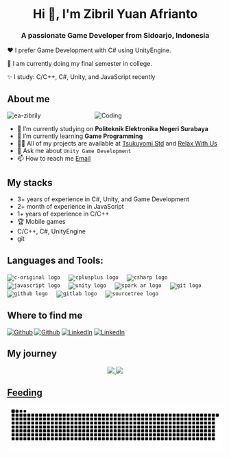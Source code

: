 <h1 align="center">Hi 👋, I'm Zibril Yuan Afrianto</h1>
<h3 align="center">A passionate Game Developer from Sidoarjo, Indonesia</h3>

❤️ I prefer Game Development with C# using UnityEngine.

🤔 I am currently doing my final semester in college.

✨ I study: C/C++, C#, Unity, and JavaScript recently



## About me
<img align="right" alt="Coding" width="300" src="https://i.pinimg.com/originals/e4/26/70/e426702edf874b181aced1e2fa5c6cde.gif">
<p align="left"> <img src="https://komarev.com/ghpvc/?username=ea-zibrily&label=Profile%20views&color=0e75b6&style=flat" alt="ea-zibrily" /> </p>

- 🔭 I’m currently studying on **Politeknik Elektronika Negeri Surabaya**
- 🌱 I’m currently learning **Game Programming**
- 👨‍💻 All of my projects are available at [Tsukuyomi Std](https://tsukuyomi-std.itch.io/) and [Relax With Us](https://relaxwithus-dev.itch.io/)
- 💬 Ask me about `Unity Game Development`
- 📫 How to reach me [Email](zibrilyuann@gmail.com)


## My stacks
- 3+ years of experience in C#, Unity, and Game Development
- 2+ month of experience in JavaScript
- 1+ years of experience in C/C++
- 🏆 Mobile games
- C/C++, C#, UnityEngine
- git

## Languages and Tools:
<div align="left">
  <code><img src="https://cdn.jsdelivr.net/gh/devicons/devicon@latest/icons/c/c-original.svg" height="30" alt="c-original logo"  /></code>
  <img width="12" />
  <code><img src="https://cdn.jsdelivr.net/gh/devicons/devicon@latest/icons/cplusplus/cplusplus-original.svg" height="30" alt="cplusplus logo"  /></code>
  <img width="12" />
  <code><img src="https://cdn.jsdelivr.net/gh/devicons/devicon@latest/icons/csharp/csharp-original.svg" height="30" alt="csharp logo"  /></code>
  <img width="12" />
  <code><img src="https://cdn.jsdelivr.net/gh/devicons/devicon/icons/javascript/javascript-original.svg" height="30" alt="javascript logo"  /></code>
  <img width="12" />
  <code><img src="https://cdn.jsdelivr.net/gh/devicons/devicon@latest/icons/unity/unity-original.svg" height="30" alt="unity logo"  /></code>
  <img width="12" />
  <code><img src="https://cdn.worldvectorlogo.com/logos/sparkar-by-facebook.svg" height="30" alt="spark ar logo"  /></code>
  <img width="12" />
  <code><img src="https://cdn.jsdelivr.net/gh/devicons/devicon/icons/git/git-original.svg" height="30" alt="git logo"  /></code>
  <img width="12" />
  <code><img src="https://skillicons.dev/icons?i=github" height="30" alt="github logo"  /></code>
  <img width="12" />
  <code><img src="https://cdn.jsdelivr.net/gh/devicons/devicon/icons/gitlab/gitlab-original.svg" height="30" alt="gitlab logo"  /></code>
  <img width="12" />
  <code><img src="https://cdn.jsdelivr.net/gh/devicons/devicon@latest/icons/sourcetree/sourcetree-original.svg" height="30" alt="sourcetree logo"  /></code>
  <img width="12" />
</div>

## Where to find me
<p>
  <a href="https://github.com/ea-zibrily" target="_blank"><img alt="Github" src="https://img.shields.io/badge/GitHub-%2312100E.svg?&style=for-the-badge&logo=Github&logoColor=white" /></a>
  <a href="https://gitlab.com/ea-zibrily" target="_blank"><img alt="Github" src="https://img.shields.io/badge/GitLab-330F63?style=for-the-badge&logo=gitlab&logoColor=white" /></a>
  <a href="https://https://linkedin.com/in/zibrilyy" target="_blank"><img alt="LinkedIn" src="https://img.shields.io/badge/linkedin-%230077B5.svg?&style=for-the-badge&logo=linkedin&logoColor=white" /></a>
  <a href="https://instagram.com/zibrilyt7_" target="_blank"><img alt="LinkedIn" src="https://img.shields.io/badge/Instagram-E4405F?style=for-the-badge&logo=instagram&logoColor=white" /></a>
</p>

## My journey
<div align="center">
  <a href="https://github.com/ea-zibrily">
  <img height="180em" src="https://github-readme-stats.vercel.app/api?username=ea-zibrily&show_icons=true&theme=outrun&include_all_commits=true&count_private=true"/>
  <img height="180em" src="https://github-readme-stats.vercel.app/api/top-langs/?username=ea-zibrily&layout=compact&langs_count=7&theme=outrun"/>
</div>
  
  ## Feeding
 
<div 
 

 ![Snake animation](https://github.com/ea-zibrily/ea-zibrily/blob/output/github-snake-dark.svg)

 
</div>
